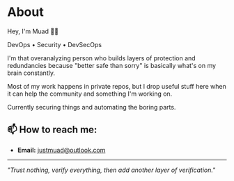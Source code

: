 # About

Hey, I'm Muad 👋🏽

DevOps • Security • DevSecOps

I'm that overanalyzing person who builds layers of protection and redundancies because "better safe than sorry" is basically what's on my brain constantly.

Most of my work happens in private repos, but I drop useful stuff here when it can help the community and something I'm working on.

Currently securing things and automating the boring parts.

## 📫 How to reach me:
- **Email:** justmuad@outlook.com
---

*"Trust nothing, verify everything, then add another layer of verification."*
